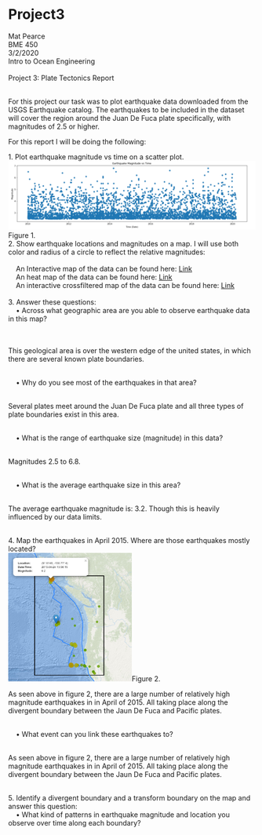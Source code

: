 # Project3
Mat Pearce<br>
BME 450<br>
3/2/2020<br>
Intro to Ocean Engineering<br>
<br>
Project 3: Plate Tectonics Report<br>
<br>
<p>
For this project our task was to plot earthquake data downloaded from the USGS Earthquake catalog. The earthquakes to be included in the dataset will cover the region around the Juan De Fuca plate specifically, with magnitudes of 2.5 or higher.
</p>
<p>
For this report I will be doing the following:
</p>
1. Plot earthquake magnitude vs time on a scatter plot.<br>
<img alt="MagVsTime?" src=Images/magvsdate.PNG>Figure 1.<br>
2. Show earthquake locations and magnitudes on a map. I will use both color and radius of a circle to reflect the relative magnitudes:<br>
<br>
&nbsp;&nbsp;&nbsp;&nbsp;An Interactive map of the data can be found here: <a href="https://carpetmat.github.io/Project3/TimedGeojson.html" target="_blank">Link</a><br>
&nbsp;&nbsp;&nbsp;&nbsp;An heat map of the data can be found here: <a href="https://carpetmat.github.io/Project3/Heatmap.html" target="_blank">Link</a><br>
&nbsp;&nbsp;&nbsp;&nbsp;An interactive crossfiltered map of the data can be found here: <a href="https://carpetmat.github.io/Project3/CrossFilter.html" target="_blank">Link</a><br>
<br>
3. Answer these questions:<br>
&nbsp;&nbsp;&nbsp;&nbsp;• Across what geographic area are you able to observe earthquake data in this map?<br><br>
<br><p>This geological area is over the western edge of the united states, in which there are several known plate boundaries.</p><br>
&nbsp;&nbsp;&nbsp;&nbsp;• Why do you see most of the earthquakes in that area?<br>
<br><p>Several plates meet around the Juan De Fuca plate and all three types of plate boundaries exist in this area.</p><br>
&nbsp;&nbsp;&nbsp;&nbsp;• What is the range of earthquake size (magnitude) in this data?<br>
<br><p>Magnitudes 2.5 to 6.8.</p><br>
&nbsp;&nbsp;&nbsp;&nbsp;• What is the average earthquake size in this area?<br>
<br><p>The average earthquake magnitude is: 3.2. Though this is heavily influenced by our data limits.</p><br>
4. Map the earthquakes in April 2015. Where are those earthquakes mostly located?<br>
<img width="50%" height="50%" alt="Did it work?" src=Images/2015_04.PNG>Figure 2.
<br><p>As seen above in figure 2, there are a large number of relatively high magnitude earthquakes in in April of 2015. All taking place along the divergent boundary between the Jaun De Fuca and Pacific plates.</p><br>
&nbsp;&nbsp;&nbsp;&nbsp;• What event can you link these earthquakes to?<br>
<br><p>As seen above in figure 2, there are a large number of relatively high magnitude earthquakes in in April of 2015. All taking place along the divergent boundary between the Jaun De Fuca and Pacific plates.</p><br>
5. Identify a divergent boundary and a transform boundary on the map and answer this question:<br>
&nbsp;&nbsp;&nbsp;&nbsp;• What kind of patterns in earthquake magnitude and location you observe over time along each boundary?<br>

